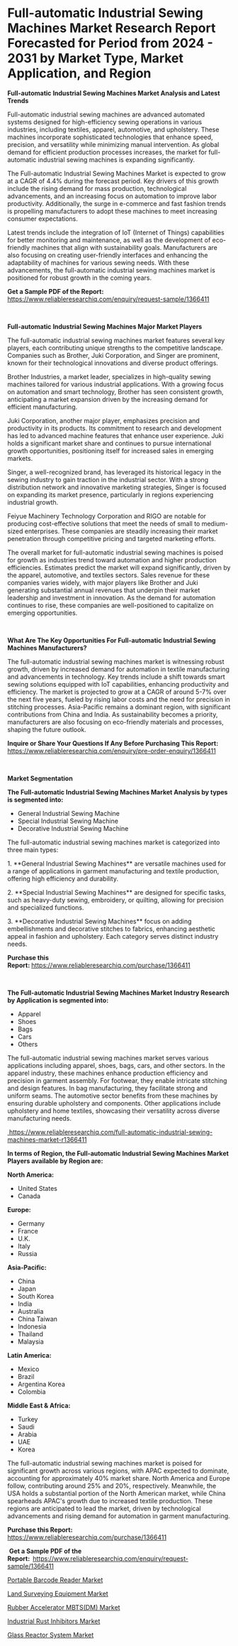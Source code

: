 <p><h1>Full-automatic Industrial Sewing Machines Market Research Report Forecasted for Period from 2024 -  2031 by Market Type, Market Application, and Region</h1></p><p><strong>Full-automatic Industrial Sewing Machines Market Analysis and Latest Trends</strong></p>
<p><p>Full-automatic industrial sewing machines are advanced automated systems designed for high-efficiency sewing operations in various industries, including textiles, apparel, automotive, and upholstery. These machines incorporate sophisticated technologies that enhance speed, precision, and versatility while minimizing manual intervention. As global demand for efficient production processes increases, the market for full-automatic industrial sewing machines is expanding significantly.</p><p>The Full-automatic Industrial Sewing Machines Market is expected to grow at a CAGR of 4.4% during the forecast period. Key drivers of this growth include the rising demand for mass production, technological advancements, and an increasing focus on automation to improve labor productivity. Additionally, the surge in e-commerce and fast fashion trends is propelling manufacturers to adopt these machines to meet increasing consumer expectations.</p><p>Latest trends include the integration of IoT (Internet of Things) capabilities for better monitoring and maintenance, as well as the development of eco-friendly machines that align with sustainability goals. Manufacturers are also focusing on creating user-friendly interfaces and enhancing the adaptability of machines for various sewing needs. With these advancements, the full-automatic industrial sewing machines market is positioned for robust growth in the coming years.</p></p>
<p><strong>Get a Sample PDF of the Report:&nbsp;</strong> <a href="https://www.reliableresearchiq.com/enquiry/request-sample/1366411">https://www.reliableresearchiq.com/enquiry/request-sample/1366411</a></p>
<p>&nbsp;</p>
<p><strong>Full-automatic Industrial Sewing Machines Major Market Players</strong></p>
<p><p>The full-automatic industrial sewing machines market features several key players, each contributing unique strengths to the competitive landscape. Companies such as Brother, Juki Corporation, and Singer are prominent, known for their technological innovations and diverse product offerings.</p><p>Brother Industries, a market leader, specializes in high-quality sewing machines tailored for various industrial applications. With a growing focus on automation and smart technology, Brother has seen consistent growth, anticipating a market expansion driven by the increasing demand for efficient manufacturing.</p><p>Juki Corporation, another major player, emphasizes precision and productivity in its products. Its commitment to research and development has led to advanced machine features that enhance user experience. Juki holds a significant market share and continues to pursue international growth opportunities, positioning itself for increased sales in emerging markets.</p><p>Singer, a well-recognized brand, has leveraged its historical legacy in the sewing industry to gain traction in the industrial sector. With a strong distribution network and innovative marketing strategies, Singer is focused on expanding its market presence, particularly in regions experiencing industrial growth.</p><p>Feiyue Machinery Technology Corporation and RIGO are notable for producing cost-effective solutions that meet the needs of small to medium-sized enterprises. These companies are steadily increasing their market penetration through competitive pricing and targeted marketing efforts.</p><p>The overall market for full-automatic industrial sewing machines is poised for growth as industries trend toward automation and higher production efficiencies. Estimates predict the market will expand significantly, driven by the apparel, automotive, and textiles sectors. Sales revenue for these companies varies widely, with major players like Brother and Juki generating substantial annual revenues that underpin their market leadership and investment in innovation. As the demand for automation continues to rise, these companies are well-positioned to capitalize on emerging opportunities.</p></p>
<p>&nbsp;</p>
<p><strong>What Are The Key Opportunities For Full-automatic Industrial Sewing Machines Manufacturers?</strong></p>
<p><p>The full-automatic industrial sewing machines market is witnessing robust growth, driven by increased demand for automation in textile manufacturing and advancements in technology. Key trends include a shift towards smart sewing solutions equipped with IoT capabilities, enhancing productivity and efficiency. The market is projected to grow at a CAGR of around 5-7% over the next five years, fueled by rising labor costs and the need for precision in stitching processes. Asia-Pacific remains a dominant region, with significant contributions from China and India. As sustainability becomes a priority, manufacturers are also focusing on eco-friendly materials and processes, shaping the future outlook.</p></p>
<p><strong>Inquire or Share Your Questions If Any Before Purchasing This Report:</strong> <a href="https://www.reliableresearchiq.com/enquiry/pre-order-enquiry/1366411">https://www.reliableresearchiq.com/enquiry/pre-order-enquiry/1366411</a></p>
<p>&nbsp;</p>
<p><strong>Market Segmentation</strong></p>
<p><strong>The Full-automatic Industrial Sewing Machines Market Analysis by types is segmented into:</strong></p>
<p><ul><li>General Industrial Sewing Machine</li><li>Special Industrial Sewing Machine</li><li>Decorative Industrial Sewing Machine</li></ul></p>
<p><p>The full-automatic industrial sewing machines market is categorized into three main types: </p><p>1. **General Industrial Sewing Machines** are versatile machines used for a range of applications in garment manufacturing and textile production, offering high efficiency and durability.</p><p>2. **Special Industrial Sewing Machines** are designed for specific tasks, such as heavy-duty sewing, embroidery, or quilting, allowing for precision and specialized functions.</p><p>3. **Decorative Industrial Sewing Machines** focus on adding embellishments and decorative stitches to fabrics, enhancing aesthetic appeal in fashion and upholstery. Each category serves distinct industry needs.</p></p>
<p><strong>Purchase this Report:&nbsp;</strong><a href="https://www.reliableresearchiq.com/purchase/1366411">https://www.reliableresearchiq.com/purchase/1366411</a></p>
<p>&nbsp;</p>
<p><strong>The Full-automatic Industrial Sewing Machines Market Industry Research by Application is segmented into:</strong></p>
<p><ul><li>Apparel</li><li>Shoes</li><li>Bags</li><li>Cars</li><li>Others</li></ul></p>
<p><p>The full-automatic industrial sewing machines market serves various applications including apparel, shoes, bags, cars, and other sectors. In the apparel industry, these machines enhance production efficiency and precision in garment assembly. For footwear, they enable intricate stitching and design features. In bag manufacturing, they facilitate strong and uniform seams. The automotive sector benefits from these machines by ensuring durable upholstery and components. Other applications include upholstery and home textiles, showcasing their versatility across diverse manufacturing needs.</p></p>
<p><a href="https://www.reliableresearchiq.com/full-automatic-industrial-sewing-machines-market-r1366411">&nbsp;https://www.reliableresearchiq.com/full-automatic-industrial-sewing-machines-market-r1366411</a></p>
<p><strong>In terms of Region, the Full-automatic Industrial Sewing Machines Market Players available by Region are:</strong></p>
<p>
    <p> <strong> North America: </strong>
        <ul>
            <li>United States</li>
            <li>Canada</li>
        </ul>
        </p> 
    <p> <strong> Europe: </strong>
        <ul>
            <li>Germany</li>
            <li>France</li>
            <li>U.K.</li>
            <li>Italy</li>
            <li>Russia</li>
        </ul>
        </p> 
    <p> <strong> Asia-Pacific: </strong>
        <ul>
            <li>China</li>
            <li>Japan</li>
            <li>South Korea</li>
            <li>India</li>
            <li>Australia</li>
            <li>China Taiwan</li>
            <li>Indonesia</li>
            <li>Thailand</li>
            <li>Malaysia</li>
        </ul>
        </p> 
    <p> <strong> Latin America: </strong>
        <ul>
            <li>Mexico</li>
            <li>Brazil</li>
            <li>Argentina Korea</li>
            <li>Colombia</li>
        </ul>
        </p> 
    <p> <strong> Middle East & Africa: </strong>
        <ul>
            <li>Turkey</li>
            <li>Saudi</li>
            <li>Arabia</li>
            <li>UAE</li>
            <li>Korea</li>
        </ul>
    </p>
    </p>
<p><p>The full-automatic industrial sewing machines market is poised for significant growth across various regions, with APAC expected to dominate, accounting for approximately 40% market share. North America and Europe follow, contributing around 25% and 20%, respectively. Meanwhile, the USA holds a substantial portion of the North American market, while China spearheads APAC's growth due to increased textile production. These regions are anticipated to lead the market, driven by technological advancements and rising demand for automation in garment manufacturing.</p></p>
<p><strong>Purchase this Report: </strong><a href="https://www.reliableresearchiq.com/purchase/1366411">https://www.reliableresearchiq.com/purchase/1366411</a></p>
<p>&nbsp;<strong>Get a Sample PDF of the Report:&nbsp;&nbsp;</strong><a href="https://www.reliableresearchiq.com/enquiry/request-sample/1366411">https://www.reliableresearchiq.com/enquiry/request-sample/1366411</a></p>
<p><strong></strong></p>
<p><p><a href="https://www.linkedin.com/pulse/global-portable-barcode-reader-industry-research-report-competitive-0zrqf?trackingId=9DA4lByhTiauzoEnqyfBFA%3D%3D">Portable Barcode Reader Market</a></p><p><a href="https://www.linkedin.com/pulse/land-surveying-equipment-market-trends-regional-insights-forecasted-3z8of?trackingId=xkAxKsTlRVeSh8aoad8zSw%3D%3D">Land Surveying Equipment Market</a></p><p><a href="https://issuu.com/reportprime-2/docs/rubber-accelerator-mbtsdm-market-si_ba8cbdb4e649b8">Rubber Accelerator MBTS(DM) Market</a></p><p><a href="https://issuu.com/reportprime-2/docs/industrial-rust-inhibitors-market-s_47df55d2bf1b61">Industrial Rust Inhibitors Market</a></p><p><a href="https://www.linkedin.com/pulse/global-glass-reactor-system-market-size-expected-experience-3uayf?trackingId=9YieiF9pT%2FySDLkrjM1vAQ%3D%3D">Glass Reactor System Market</a></p></p>